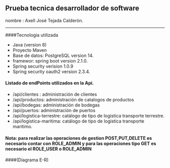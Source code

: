## Prueba tecnica desarrollador de software <br>
nombre : Axell José Tejada Calderón.

------------

####Tecnologia utilizada

* Java (version 8)
* Proyecto Maven
* Base de datos: PostgreSQL version 14.
* framewor: spring boot version 2.1.0.
* Spring security verision 1.0.9
* Spring security oauth2 version 2.3.4.

#### Listado de endPoints utilizados en la Api. 

* /api/clientes : administración de clientes
* /api/productos: administración de catalogos de productos
* /api/bodegas:  administración de bodegas
* /api/puertos: administración de puertos
* /api/logistica-terrestre: catálogo de tipo de logistica transporte terrestre.
* /api/logistica-maritima: catálogo de tipo de logistica transporte maritimo.

#### Nota: para realizar las operaciones de gestion POST,PUT,DELETE es necesario contar con ROLE_ADMIN y para las operaciones tipo GET es necesario el ROLE_USER o ROLE_ADMIN

####(Diagrama E-R)

